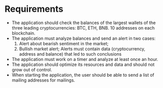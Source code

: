 # Requirements

- The application should check the balances of the largest wallets of the three leading cryptocurrencies: BTC, ETH, BNB. 10 addresses on each blockchain.
- The application must analyze balances and send an alert in two cases:
    1. Alert about bearish sentiment in the market;
    2. Bullish market alert;
    Alerts must contain data (cryptocurrency, address and balance) that led to such conclusions
- The application must work on a timer and analyze at least once an hour.
- The application should optimize its resources and data and should not grow out of control.
- When starting the application, the user should be able to send a list of mailing addresses for mailings.